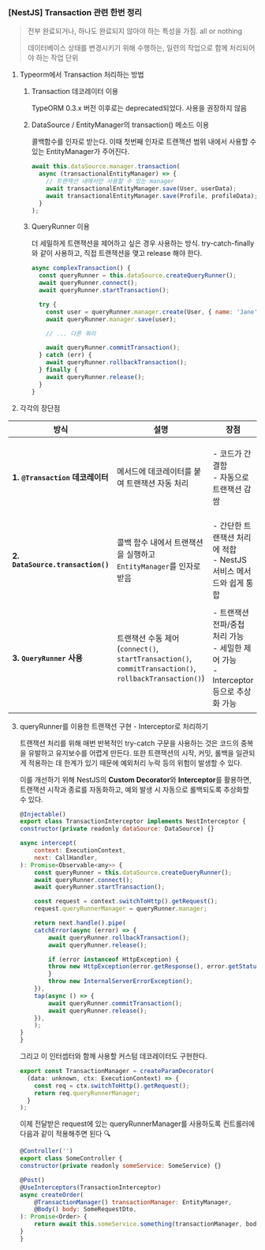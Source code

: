 ### [NestJS] Transaction 관련 한번 정리

> 전부 완료되거나, 하나도 완료되지 않아야 하는 특성을 가짐. all or nothing
> 
> 데이터베이스 상태를 변경시키기 위해 수행하는, 일련의 작업으로 함께 처리되어야 하는 작업 단위

1. Typeorm에서 Transaction 처리하는 방법

   1. Transaction 데코레이터 이용

      TypeORM 0.3.x 버전 이후로는 deprecated되었다. 사용을 권장하지 않음

   2. DataSource / EntityManager의 transaction() 메소드 이용

      콜백함수를 인자로 받는다. 이때 첫번째 인자로 트랜잭션 범위 내에서 사용할 수 있는 EntityManager가 주어진다.

      ```jsx
      await this.dataSource.manager.transaction(
        async (transactionalEntityManager) => {
          // 트랜잭션 내에서만 사용할 수 있는 manager
          await transactionalEntityManager.save(User, userData);
          await transactionalEntityManager.save(Profile, profileData);
        }
      );
      ```

   3. QueryRunner 이용

      더 세밀하게 트랜잭션을 제어하고 싶은 경우 사용하는 방식. try-catch-finally와 같이 사용하고, 직접 트랜잭션을 맺고 release 해야 한다.

      ```jsx
      async complexTransaction() {
        const queryRunner = this.dataSource.createQueryRunner();
        await queryRunner.connect();
        await queryRunner.startTransaction();

        try {
          const user = queryRunner.manager.create(User, { name: 'Jane' });
          await queryRunner.manager.save(user);

          // ... 다른 쿼리

          await queryRunner.commitTransaction();
        } catch (err) {
          await queryRunner.rollbackTransaction();
        } finally {
          await queryRunner.release();
        }
      }
      ```

2. 각각의 장단점

| 방식                              | 설명                                                                                                   | 장점                                                                                     | 단점                                                                                             |
| --------------------------------- | ------------------------------------------------------------------------------------------------------ | ---------------------------------------------------------------------------------------- | ------------------------------------------------------------------------------------------------ |
| **1. `@Transaction` 데코레이터**  | 메서드에 데코레이터를 붙여 트랜잭션 자동 처리                                                          | - 코드가 간결함<br>- 자동으로 트랜잭션 감쌈                                              | - **TypeORM 0.3.x부터 deprecated**<br>- NestJS와 결합 시 유연성 부족                             |
| **2. `DataSource.transaction()`** | 콜백 함수 내에서 트랜잭션을 실행하고 `EntityManager`를 인자로 받음                                     | - 간단한 트랜잭션 처리에 적합<br>- NestJS 서비스 메서드와 쉽게 통합                      | - 복잡한 흐름(예: 중첩 호출)에서 유연성 떨어짐<br>- 트랜잭션 범위가 콜백으로 제한                |
| **3. `QueryRunner` 사용**         | 트랜잭션 수동 제어 (`connect()`, `startTransaction()`, `commitTransaction()`, `rollbackTransaction()`) | - 트랜잭션 전파/중첩 처리 가능<br>- 세밀한 제어 가능<br>- Interceptor 등으로 추상화 가능 | - 코드가 장황하고 복잡<br>- 매번 커넥션 연결/해제 필요<br>- 실수할 여지 많음 (커밋/롤백 누락 등) |

3. queryRunner를 이용한 트랜잭션 구현 - Interceptor로 처리하기

   트랜잭션 처리를 위해 매번 반복적인 try-catch 구문을 사용하는 것은 코드의 중복을 유발하고 유지보수를 어렵게 만든다. 또한 트랜잭션의 시작, 커밋, 롤백을 일관되게 적용하는 데 한계가 있기 때문에 예외처리 누락 등의 위험이 발생할 수 있다.

   이를 개선하기 위해 NestJS의 **Custom Decorator**와 **Interceptor**를 활용하면, 트랜잭션 시작과 종료를 자동화하고, 예외 발생 시 자동으로 롤백되도록 추상화할 수 있다.

   ```jsx
   @Injectable()
   export class TransactionInterceptor implements NestInterceptor {
   constructor(private readonly dataSource: DataSource) {}

   async intercept(
       context: ExecutionContext,
       next: CallHandler,
   ): Promise<Observable<any>> {
       const queryRunner = this.dataSource.createQueryRunner();
       await queryRunner.connect();
       await queryRunner.startTransaction();

       const request = context.switchToHttp().getRequest();
       request.queryRunnerManager = queryRunner.manager;

       return next.handle().pipe(
       catchError(async (error) => {
           await queryRunner.rollbackTransaction();
           await queryRunner.release();

           if (error instanceof HttpException) {
           throw new HttpException(error.getResponse(), error.getStatus());
           }
           throw new InternalServerErrorException();
       }),
       tap(async () => {
           await queryRunner.commitTransaction();
           await queryRunner.release();
       }),
       );
   }
   }
   ```

   그리고 이 인터셉터와 함께 사용할 커스텀 데코레이터도 구현한다.

   ```jsx
   export const TransactionManager = createParamDecorator(
     (data: unknown, ctx: ExecutionContext) => {
       const req = ctx.switchToHttp().getRequest();
       return req.queryRunnerManager;
     }
   );
   ```

   이제 전달받은 request에 있는 queryRunnerManager를 사용하도록 컨트롤러에 다음과 같이 적용해주면 된다 🔍

   ```jsx
   @Controller('')
   export class SomeController {
   constructor(private readonly someService: SomeService) {}

   @Post()
   @UseInterceptors(TransactionInterceptor)
   async createOrder(
       @TransactionManager() transactionManager: EntityManager,
       @Body() body: SomeRequestDto,
   ): Promise<Order> {
       return await this.someService.something(transactionManager, body);
   }
   }
   ```
